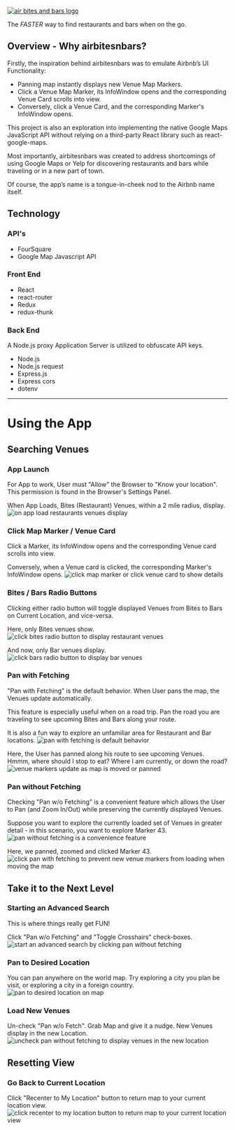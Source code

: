 [![air bites and bars logo](https://github.com/pmkgithub/air_bites_bars_client/blob/master/src/images/abnb_logo_w_text_red_300.png)](https://airbitesnbars.herokuapp.com/)

The _FASTER_ way to find restaurants and bars when on the go.

## Overview - Why airbitesnbars?

Firstly, the inspiration behind airbitesnbars was to emulate Airbnb’s UI Functionality:

- Panning map instantly displays new Venue Map Markers.
- Click a Venue Map Marker, its InfoWindow opens and the corresponding Venue Card scrolls into view.
- Conversely, click a Venue Card, and the corresponding Marker's InfoWindow opens.

This project is also an exploration into implementing the native Google Maps JavaScript API without relying on a third-party React library such as react-google-maps.

Most importantly, airbitesnbars was created to address shortcomings of using Google Maps or Yelp for discovering restaurants and bars while traveling or in a new part of town.

Of course, the app’s name is a tongue-in-cheek nod to the Airbnb name itself.

## Technology

### API's

- FourSquare
- Google Map Javascript API

### Front End

- React
- react-router
- Redux
- redux-thunk

### Back End

A Node.js proxy Application Server is utilized to obfuscate API keys.

- Node.js
- Node.js request
- Express.js
- Express cors
- dotenv

---

# Using the App

## Searching Venues

### App Launch

For App to work, User must "Allow" the Browser to "Know your location". This permission is found in the Browser's Settings Panel.

When App Loads, Bites (Restaurant) Venues, within a 2 mile radius, display.
![on app load restaurants venues display](https://github.com/pmkgithub/air_bites_bars_client/blob/master/src/images/about/map_ui_01.png)

### Click Map Marker / Venue Card

Click a Marker, its InfoWindow opens and the corresponding Venue card scrolls into view.

Conversely, when a Venue card is clicked, the corresponding Marker's InfoWindow opens.
![click map marker or click venue card to show details](https://github.com/pmkgithub/air_bites_bars_client/blob/master/src/images/about/map_ui_02.png)

### Bites / Bars Radio Buttons

Clicking either radio button will toggle displayed Venues from Bites to Bars on Current Location, and vice-versa.

Here, only Bites venues show.
![click bites radio button to display restaurant venues](https://github.com/pmkgithub/air_bites_bars_client/blob/master/src/images/about/map_ui_03_01.png)

And now, only Bar venues display.
![click bars radio button to display bar venues](https://github.com/pmkgithub/air_bites_bars_client/blob/master/src/images/about/map_ui_03_02.png)

### Pan with Fetching

"Pan with Fetching" is the default behavior. When User pans the map, the Venues update automatically.

This feature is especially useful when on a road trip. Pan the road you are traveling to see upcoming Bites and Bars along your route.

It is also a fun way to explore an unfamiliar area for Restaurant and Bar locations.
![pan with fetching is default behavior](https://github.com/pmkgithub/air_bites_bars_client/blob/master/src/images/about/map_ui_04_01.png)

Here, the User has panned along his route to see upcoming Venues. Hmmm, where should I stop to eat? Where I am currently, or down the road?
![venue markers update as map is moved or panned](https://github.com/pmkgithub/air_bites_bars_client/blob/master/src/images/about/map_ui_04_02.png)

### Pan without Fetching

Checking "Pan w/o Fetching" is a convenient feature which allows the User to Pan (and Zoom In/Out) while preserving the currently displayed Venues.

Suppose you want to explore the currently loaded set of Venues in greater detail - in this scenario, you want to explore Marker 43.
![pan without fetching is a convenience feature](https://github.com/pmkgithub/air_bites_bars_client/blob/master/src/images/about/map_ui_05_01.png)

Here, we panned, zoomed and clicked Marker 43.
![click pan with fetching to prevent new venue markers from loading when moving the map](https://github.com/pmkgithub/air_bites_bars_client/blob/master/src/images/about/map_ui_05_02.png)

## Take it to the Next Level

### Starting an Advanced Search

This is where things really get FUN!

Click "Pan w/o Fetching" and "Toggle Crosshairs" check-boxes.
![start an advanced search by clicking pan without fetching](https://github.com/pmkgithub/air_bites_bars_client/blob/master/src/images/about/map_ui_06.png)

### Pan to Desired Location

You can pan anywhere on the world map. Try exploring a city you plan be visit, or exploring a city in a foreign country.
![pan to desired location on map](https://github.com/pmkgithub/air_bites_bars_client/blob/master/src/images/about/map_ui_07.png)

### Load New Venues

Un-check "Pan w/o Fetch". Grab Map and give it a nudge. New Venues display in the new Location.
![uncheck pan without fetching to display venues in the new location](https://github.com/pmkgithub/air_bites_bars_client/blob/master/src/images/about/map_ui_08.png)

## Resetting View

### Go Back to Current Location

Click "Recenter to My Location" button to return map to your current location view.
![click recenter to my location button to return map to your current location view](https://github.com/pmkgithub/air_bites_bars_client/blob/master/src/images/about/map_ui_09.png)
